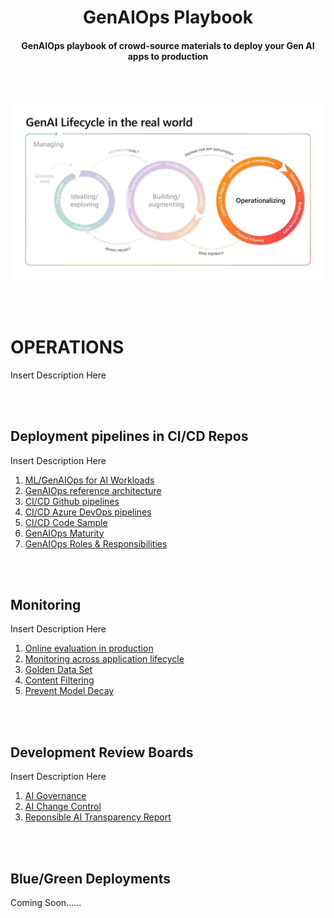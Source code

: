 <h1 style="text-align: center;">GenAIOps Playbook</h1>
<h4 style="text-align: center;">GenAIOps playbook of crowd-source materials to deploy your Gen AI apps to production</h4>
<br></br>

![Operations Phase](./docs/Ops.jpg)

<br></br>
# OPERATIONS
Insert Description Here

<br></br>
## Deployment pipelines in CI/CD Repos
Insert Description Here
1. [ML/GenAIOps for AI Workloads](https://learn.microsoft.com/en-us/azure/well-architected/ai/mlops-genaiops#dataops)
1. [GenAIOps reference architecture](https://github.com/Azure/GenAIOps/blob/main/media/reference_architecture.png)
1. [CI/CD Github pipelines](https://learn.microsoft.com/en-us/azure/machine-learning/prompt-flow/how-to-end-to-end-llmops-with-prompt-flow?view=azureml-api-2&viewFallbackFrom=azureml-api-2%3Fwt.mc_id%3Dacademic-105485-koreyst)
1. [CI/CD Azure DevOps pipelines](https://learn.microsoft.com/en-us/azure/machine-learning/prompt-flow/how-to-end-to-end-azure-devops-with-prompt-flow?view=azureml-api-2)
1. [CI/CD Code Sample](https://microsoft.github.io/llmops-workshop/labs/lesson_05/lab05.html)
1. [GenAIOps Maturity](https://learn.microsoft.com/en-us/azure/machine-learning/prompt-flow/concept-llmops-maturity?view=azureml-api-2)
1. [GenAIOps Roles & Responsibilities](https://github.com/Azure/GenAIOps/blob/main/documentation/project_roles.md)

<br></br>
## Monitoring
Insert Description Here
1. [Online evaluation in production](https://learn.microsoft.com/en-us/azure/ai-studio/how-to/online-evaluation)
1. [Monitoring across application lifecycle](https://learn.microsoft.com/en-us/microsoft-cloud/dev/copilot/isv/Observability-for-AI)
1. [Golden Data Set](https://github.com/microsoft/promptflow-resource-hub/blob/main/sample_gallery/golden_dataset/copilot-golden-dataset-creation-guidance.md)
1. [Content Filtering](https://learn.microsoft.com/en-us/azure/ai-studio/concepts/content-filtering)
1. [Prevent Model Decay](https://learn.microsoft.com/en-us/azure/well-architected/ai/test#prevent-model-decay)

<br></br>
## Development Review Boards
Insert Description Here
1. [AI Governance](https://learn.microsoft.com/en-us/azure/cloud-adoption-framework/scenarios/ai/govern)
1. [AI Change Control](https://learn.microsoft.com/en-us/azure/cloud-adoption-framework/scenarios/ai/manage)
1. [Reponsible AI Transparency Report](https://cdn-dynmedia-1.microsoft.com/is/content/microsoftcorp/microsoft/final/en-us/microsoft-brand/documents/responsible-aI-transparency-report-2024.pdf)

<br></br>
## Blue/Green Deployments
Coming Soon......